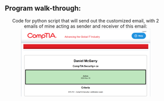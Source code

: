 <h2>Program walk-through:</h2>

<p align="center">
Code for python script that will send out the customized email, with 2 emails of mine acting as sender and receiver of this email: <br/>
<img src="security+ status.PNG" height="80%" width="80%" alt="Disk Sanitization Steps"/>
<br />

